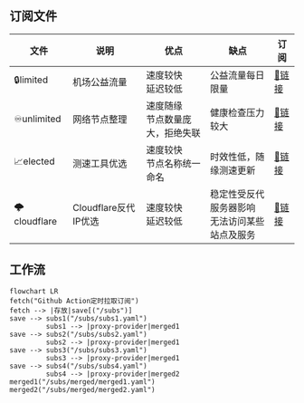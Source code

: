 ## 订阅文件

| 文件        | 说明                 | 优点                                 | 缺点                                               | 订阅                                                         |
| ----------- | -------------------- | ------------------------------------ | -------------------------------------------------- | ------------------------------------------------------------ |
| 🔒limited    | 机场公益流量         | 速度较快<br />延迟较低               | 公益流量每日限量                                   | [🔗链接](https://mirror.ghproxy.com/https://raw.githubusercontent.com/dongchengjie/airport/main/subs/merged/limited.yaml) |
| ♾️unlimited  | 网络节点整理         | 速度随缘<br />节点数量庞大，拒绝失联 | 健康检查压力较大                                   | [🔗链接](https://mirror.ghproxy.com/https://raw.githubusercontent.com/dongchengjie/airport/main/subs/merged/unlimitedyaml) |
| 📈elected    | 测速工具优选         | 速度较快<br />节点名称统一命名       | 时效性低，随缘测速更新                             | [🔗链接](https://mirror.ghproxy.com/https://raw.githubusercontent.com/dongchengjie/airport/main/subs/merged/elected.yaml) |
| 🌩cloudflare | Cloudflare反代IP优选 | 速度较快<br />延迟较低               | 稳定性受反代服务器影响<br />无法访问某些站点及服务 | [🔗链接](https://mirror.ghproxy.com/https://raw.githubusercontent.com/dongchengjie/airport/main/subs/merged/cloudflare.yaml) |

## 工作流

```mermaid
flowchart LR
fetch("Github Action定时拉取订阅")
fetch --> |存放|save[("/subs")]
save --> subs1("/subs/subs1.yaml")
         subs1 --> |proxy-provider|merged1
save --> subs2("/subs/subs2.yaml")
		 subs2 --> |proxy-provider|merged1
save --> subs3("/subs/subs3.yaml")
		 subs3 --> |proxy-provider|merged1
save --> subs4("/subs/subs4.yaml")
		 subs4 --> |proxy-provider|merged2
merged1("/subs/merged/merged1.yaml")
merged2("/subs/merged/merged2.yaml")
```

